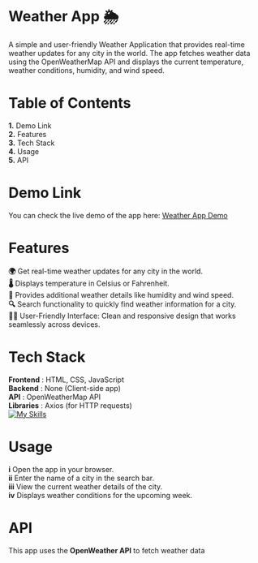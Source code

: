 # Weather App 🌦️
A simple and user-friendly Weather Application that provides real-time weather updates for any city in the world. The app fetches weather data using the OpenWeatherMap API and displays the current temperature, weather conditions, humidity, and wind speed.

# Table of Contents
**1.** Demo Link <br />
**2.** Features<br />
**3.** Tech Stack<br />
**4.** Usage<br />
**5.** API<br />

# Demo Link
You can check the live demo of the app here: [Weather App Demo](https://weaterapp-fapi.netlify.app/)

# Features
**🌍** Get real-time weather updates for any city in the world.<br />
**🌡️** Displays temperature in Celsius or Fahrenheit.<br />
**💨** Provides additional weather details like humidity and wind speed.<br />
**🔍** Search functionality to quickly find weather information for a city.<br />
**👨‍💻** User-Friendly Interface: Clean and responsive design that works seamlessly across devices.<br />

# Tech Stack
**Frontend**  : HTML, CSS, JavaScript <br/>
**Backend**   : None (Client-side app)<br/>
**API**       : OpenWeatherMap API<br/>
**Libraries** : Axios (for HTTP requests)<br/>
[![My Skills](https://skillicons.dev/icons?i=js,html,css)](https://skillicons.dev)

# Usage
**i** Open the app in your browser.<br/>
**ii** Enter the name of a city in the search bar.<br/>
**iii** View the current weather details of the city.<br/>
**iv** Displays weather conditions for the upcoming week.<br/>

# API
This app uses the **OpenWeather API** to fetch weather data
